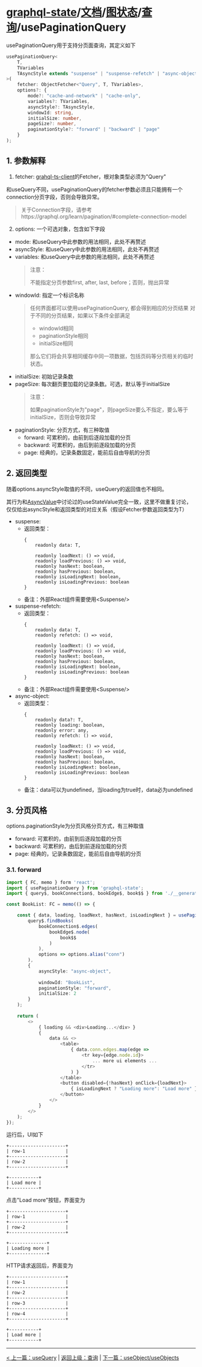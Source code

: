 # [graphql-state](https://github.com/babyfish-ct/graphql-state)/[文档](../../README_zh_CN.md)/[图状态](../README_zh_CN.md)/[查询](./README_zh_CN.md)/usePaginationQuery

usePaginationQuery用于支持分页面查询，其定义如下

```ts
usePaginationQuery<
    T, 
    TVariables
    TAsyncStyle extends "suspense" | "suspense-refetch" | "async-object" = "suspense"
>(
    fetcher: ObjectFetcher<"Query", T, TVariables>,
    options?: {
        mode?: "cache-and-network" | "cache-only",
        variables?: TVariables,
        asyncStyle?: TAsyncStyle,
        windowId: string,
        initialSize: number,
        pageSize?: number,
        paginationStyle?: "forward" | "backward" | "page"
    }
);
```
## 1. 参数解释
1. fetcher: 
  [grahql-ts-client](https://github.com/babyfish-ct/graphql-ts-client)的Fetcher，根对象类型必须为"Query"

  和useQuery不同，usePaginationQuery的fetcher参数必须且只能拥有一个connection分页字段，否则会导致异常。

  > 关于Connection字段，请参考https://graphql.org/learn/pagination/#complete-connection-model

2. options:
  一个可选对象，包含如下字段
  - mode: 和useQuery中此参数的用法相同，此处不再赘述
  - asyncStyle: 和useQuery中此参数的用法相同，此处不再赘述
  - variables: 和useQuery中此参数的用法相同，此处不再赘述
    > 注意：
    > 
    > 不能指定分页参数first, after, last, before；否则，抛出异常
  - windowId: 指定一个标识名称
    > 任何界面都可以使用usePaginationQuery, 都会得到相应的分页结果
    > 对于不同的分页结果，如果以下条件全部满足
    > - windowId相同
    > - paginationStyle相同
    > - initialSize相同
    > 
    > 那么它们将会共享相同缓存中同一项数据，包括页码等分页相关的临时状态。
  - initialSize: 初始记录条数
  - pageSize: 每次翻页要加载的记录条数。可选，默认等于initialSize
    > 注意：
    > 
    > 如果paginationStyle为"page"，则pageSize要么不指定，要么等于initialSize，否则会导致异常
  - paginationStyle: 分页方式，有三种取值
    - forward: 可累积的，由前到后逐段加载的分页
    - backward: 可累积的，由后到前逐段加载的分页
    - page: 经典的，记录条数固定，能前后自由导航的分页

## 2. 返回类型

随着options.asyncStyle取值的不同，useQuery的返回值也不相同。

其行为和[AsyncValue](../../simple-state/async_zh_CN.md)中讨论过的useStateValue完全一致，这里不做重复讨论，仅仅给出asyncStyle和返回类型的对应关系（假设Fetcher参数返回类型为T）

- suspense:
  - 返回类型：
    ```
    {
        readonly data: T,
        
        readonly loadNext: () => void,
        readonly loadPrevious: () => void,
        readonly hasNext: boolean,
        readonly hasPrevious: boolean,
        readonly isLoadingNext: boolean,
        readonly isLoadingPrevious: boolean
    }
    ```
  - 备注：外部React组件需要使用&lt;Suspense/&gt;
- suspense-refetch:
  - 返回类型：
    ```
    {
        readonly data: T,
        readonly refetch: () => void,
        
        readonly loadNext: () => void,
        readonly loadPrevious: () => void,
        readonly hasNext: boolean,
        readonly hasPrevious: boolean,
        readonly isLoadingNext: boolean,
        readonly isLoadingPrevious: boolean
    }
    ```
  - 备注：外部React组件需要使用&lt;Suspense/&gt;
- async-object:
  - 返回类型：
    ```
    {
        readonly data?: T,
        readonly loading: boolean,
        readonly error: any,
        readonly refetch: () => void,
        
        readonly loadNext: () => void,
        readonly loadPrevious: () => void,
        readonly hasNext: boolean,
        readonly hasPrevious: boolean,
        readonly isLoadingNext: boolean,
        readonly isLoadingPrevious: boolean
    }
    ```
  - 备注：data可以为undefined，当loading为true时，data必为undefined

## 3. 分页风格

options.paginationStyle为分页风格分页方式，有三种取值
  - forward: 可累积的，由前到后逐段加载的分页
  - backward: 可累积的，由后到前逐段加载的分页
  - page: 经典的，记录条数固定，能前后自由导航的分页
    
### 3.1. forward
```ts
import { FC, memo } form 'react';
import { usePaginationQuery } from 'graphql-state';
import { query$, bookConnection$, bookEdge$, book$$ } from './__generated';

const BookList: FC = memo(() => {

    const { data, loading, loadNext, hasNext, isLoadingNext } = usePaginationQuery(
        query$.findBooks(
            bookConnection$.edges(
                bookEdge$.node(
                    book$$
                )
            ),
            options => options.alias("conn")
        ),
        {
            asyncStyle: "async-object",
            
            windowId: "BookList",
            paginationStyle: "forward",
            initialSize: 2
        }
    );
    
    return (
        <>
            { loading && <div>Loading...</div> }
            { 
                data && <>
                    <table>
                        { data.conn.edges.map(edge =>
                            <tr key={edge.node.id}>
                                ... more ui elements ...
                            </tr>
                        ) }
                    </table>
                    <button disabled={!hasNext} onClick={loadNext}>
                        { isLoadingNext ? "Loading more": "Load more" }
                    </button>
                </> 
            }
        </>
    );
});
```

运行后，UI如下
```
+---------------------+
| row-1               |
+---------------------+
| row-2               |
+---------------------+

+-----------+
| Load more |
+-----------+
```
点击"Load more"按钮，界面变为
```
+---------------------+
| row-1               |
+---------------------+
| row-2               |
+---------------------+

+--------------+
| Loading more |
+--------------+
```
HTTP请求返回后，界面变为

```
+---------------------+
| row-1               |
+---------------------+
| row-2               |
+---------------------+
| row-3               |
+---------------------+
| row-4               |
+---------------------+

+-----------+
| Load more |
+-----------+
```
-------------

[< 上一篇：useQuery](./useQuery_zh_CN.md) | [返回上级：查询](./README_zh_CN.md) | [下一篇：useObject/useObjects](./useObject_zh_CN.md)
